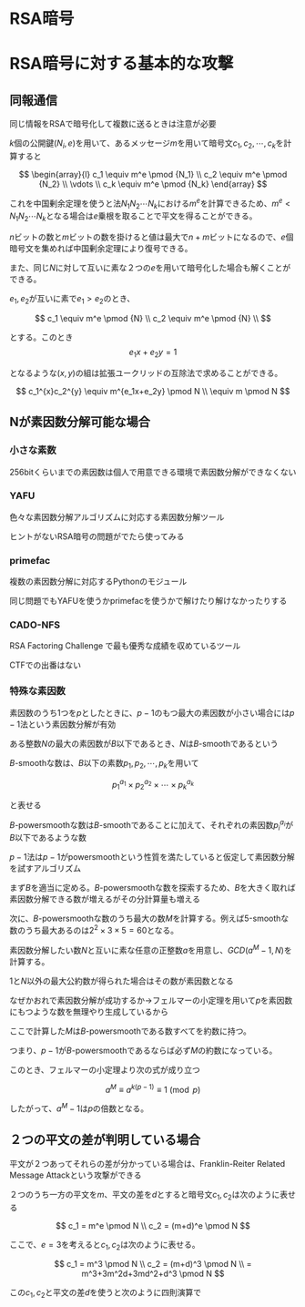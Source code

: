 # RSA暗号

# RSA暗号に対する基本的な攻撃

## 同報通信

同じ情報をRSAで暗号化して複数に送るときは注意が必要

$k$個の公開鍵$(N_i, e)$を用いて、あるメッセージ$m$を用いて暗号文$c_1,c_2,\cdots,c_k$を計算すると

$$
\begin{array}{l}
c_1 \equiv m^e \pmod {N_1} \\
c_2 \equiv m^e \pmod {N_2} \\
\vdots \\
c_k \equiv m^e \pmod {N_k} 
\end{array}
$$

これを中国剰余定理を使うと法$N_1N_2\cdots N_k$における$m^e$を計算できるため、$m^e < N_1N_2\cdots N_k$となる場合は$e$乗根を取ることで平文を得ることができる。

$n$ビットの数と$m$ビットの数を掛けると値は最大で$n+m$ビットになるので、$e$個暗号文を集めれば中国剰余定理により復号できる。

また、同じ$N$に対して互いに素な２つの$e$を用いて暗号化した場合も解くことができる。

$e_1, e_2$が互いに素で$e_1 > e_2$のとき、

$$
c_1 \equiv m^e \pmod {N} \\
c_2 \equiv m^e \pmod {N} \\
$$

とする。このとき
$$
e_1x+e_2y = 1
$$

となるような$(x, y)$の組は拡張ユークリッドの互除法で求めることができる。

$$
c_1^{x}c_2^{y} \equiv m^{e_1x+e_2y} \pmod N \\
\equiv m \pmod N
$$

## Nが素因数分解可能な場合

### 小さな素数

256bitくらいまでの素因数は個人で用意できる環境で素因数分解ができなくない

### YAFU

色々な素因数分解アルゴリズムに対応する素因数分解ツール

ヒントがないRSA暗号の問題がでたら使ってみる

### primefac

複数の素因数分解に対応するPythonのモジュール

同じ問題でもYAFUを使うかprimefacを使うかで解けたり解けなかったりする

### CADO-NFS

RSA Factoring Challenge で最も優秀な成績を収めているツール

CTFでの出番はない

### 特殊な素因数

素因数のうち1つを$p$としたときに、$p-1$のもつ最大の素因数が小さい場合には$p-1$法という素因数分解が有効

ある整数$N$の最大の素因数が$B$以下であるとき、$N$は$B$-smoothであるという

$B$-smoothな数は、$B$以下の素数$p_1,p_2, \cdots,p_k$を用いて

$$
p_1^{a_1}\times p_2^{a_2}\times \cdots \times p_k^{a_k}
$$

と表せる

$B$-powersmoothな数は$B$-smoothであることに加えて、それぞれの素因数$p_i^{a_i}$が$B$以下であるような数

$p-1$法は$p-1$がpowersmoothという性質を満たしていると仮定して素因数分解を試すアルゴリズム

まず$B$を適当に定める。$B$-powersmoothな数を探索するため、$B$を大きく取れば素因数分解できる数が増えるがその分計算量も増える

次に、$B$-powersmoothな数のうち最大の数$M$を計算する。例えば$5$-smoothな数のうち最大あるのは$2^2 \times 3 \times 5 = 60$となる。

素因数分解したい数$N$と互いに素な任意の正整数$a$を用意し、$GCD(a^M-1, N)$を計算する。

$1$と$N$以外の最大公約数が得られた場合はその数が素因数となる

なぜかおれで素因数分解が成功するか→フェルマーの小定理を用いて$p$を素因数にもつような数を無理やり生成しているから

ここで計算した$M$は$B$-powersmoothである数すべてを約数に持つ。

つまり、$p-1$が$B$-powersmoothであるならば必ず$M$の約数になっている。

このとき、フェルマーの小定理より次の式が成り立つ

$$
a^M \equiv a^{k(p-1)} \equiv 1 \pmod p
$$

したがって、$a^M - 1$は$p$の倍数となる。

## ２つの平文の差が判明している場合

平文が２つあってそれらの差が分かっている場合は、Franklin-Reiter Related Message Attackという攻撃ができる

２つのうち一方の平文を$m$、平文の差を$d$とすると暗号文$c_1,c_2$は次のように表せる

$$
c_1 = m^e \pmod N \\
c_2 = (m+d)^e \pmod N
$$

ここで、$e=3$を考えると$c_1,c_2$は次のように表せる。

$$
c_1 = m^3 \pmod N \\
c_2 = (m+d)^3 \pmod N \\
= m^3+3m^2d+3md^2+d^3 \pmod N
$$

この$c_1,c_2$と平文の差$d$を使うと次のように四則演算で